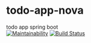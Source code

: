 # todo-app-nova
todo app spring boot  
[![Maintainability](https://api.codeclimate.com/v1/badges/16fd0836c92c2cc9d282/maintainability)](https://codeclimate.com/github/emendes28/todo-app-nova/maintainability)  [![Build Status](https://travis-ci.org/emendes28/todo-app-nova.svg?branch=master)](https://travis-ci.org/emendes28/todo-app-nova)
